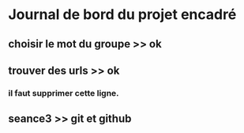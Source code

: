 # Journal de bord du projet encadré
## choisir le mot du groupe >> ok
## trouver des urls >> ok
### il faut supprimer cette ligne.
## seance3 >> git et github 
